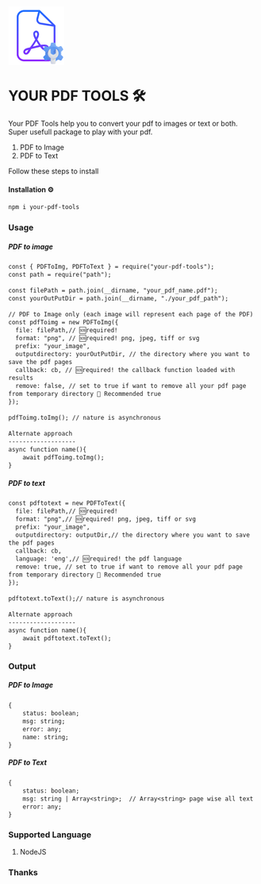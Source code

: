 ![Your PDF Tools](your-pdf-tools.png)

# YOUR PDF TOOLS 🛠️

Your PDF Tools help you to convert your pdf to images or text or both. Super usefull package to play with your pdf.
1.  PDF to Image
2.  PDF to Text

Follow these steps to install

#### Installation ⚙️
```bash
npm i your-pdf-tools
```

### Usage
##### PDF to image
```nodejs
const { PDFToImg, PDFToText } = require("your-pdf-tools");
const path = require("path");

const filePath = path.join(__dirname, "your_pdf_name.pdf");
const yourOutPutDir = path.join(__dirname, "./your_pdf_path");

// PDF to Image only (each image will represent each page of the PDF)
const pdfToimg = new PDFToImg({
  file: filePath,// 🆘required!
  format: "png", // 🆘required! png, jpeg, tiff or svg
  prefix: "your_image",
  outputdirectory: yourOutPutDir, // the directory where you want to save the pdf pages
  callback: cb, // 🆘required! the callback function loaded with results
  remove: false, // set to true if want to remove all your pdf page from temporary directory 🚨 Recommended true
});

pdfToimg.toImg(); // nature is asynchronous

Alternate approach
-------------------
async function name(){
    await pdfToimg.toImg();
}
```

##### PDF to text
```nodejs
const pdftotext = new PDFToText({
  file: filePath,// 🆘required!
  format: "png",// 🆘required! png, jpeg, tiff or svg
  prefix: "your_image",
  outputdirectory: outputDir,// the directory where you want to save the pdf pages
  callback: cb,
  language: 'eng',// 🆘required! the pdf language
  remove: true, // set to true if want to remove all your pdf page from temporary directory 🚨 Recommended true
});

pdftotext.toText();// nature is asynchronous

Alternate approach
-------------------
async function name(){
    await pdftotext.toText();
}
```

### Output 
##### PDF to Image
```
{
    status: boolean;
    msg: string;
    error: any; 
    name: string;
}
```

##### PDF to Text
```
{
    status: boolean; 
    msg: string | Array<string>;  // Array<string> page wise all text
    error: any;
}
```


### Supported Language
1.  NodeJS

### 

### Thanks
